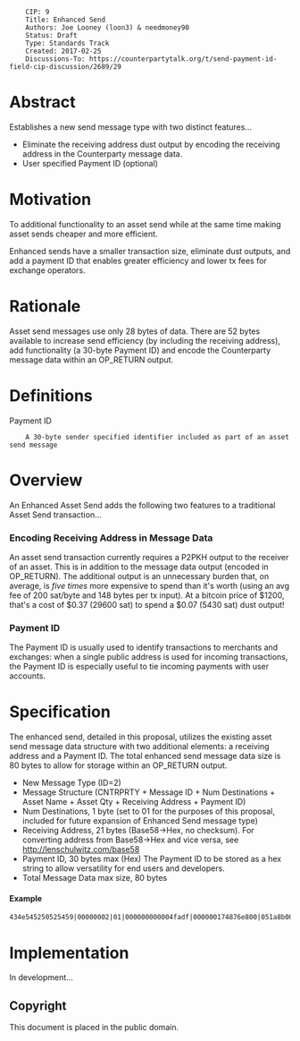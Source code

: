         CIP: 9
        Title: Enhanced Send
        Authors: Joe Looney (loon3) & needmoney90
        Status: Draft
        Type: Standards Track
        Created: 2017-02-25
        Discussions-To: https://counterpartytalk.org/t/send-payment-id-field-cip-discussion/2689/29


# Abstract

Establishes a new send message type with two distinct features...  

* Eliminate the receiving address dust output by encoding the receiving address in the Counterparty message data.  
* User specified Payment ID (optional)


# Motivation

To additional functionality to an asset send while at the same time making asset sends cheaper and more efficient.

Enhanced sends have a smaller transaction size, eliminate dust outputs, and add a payment ID that enables greater efficiency and lower tx fees for exchange operators.


# Rationale

Asset send messages use only 28 bytes of data.  There are 52 bytes available to increase send efficiency (by including the receiving address), add functionality (a 30-byte Payment ID) and encode the Counterparty message data within an OP_RETURN output.


# Definitions

Payment ID

        A 30-byte sender specified identifier included as part of an asset send message
        

# Overview

An Enhanced Asset Send adds the following two features to a traditional Asset Send transaction...

### Encoding Receiving Address in Message Data

An asset send transaction currently requires a P2PKH output to the receiver of an asset.  This is in addition to the message data output (encoded in OP_RETURN).  The additional output is an unnecessary burden that, on average, is *five times* more expensive to spend than it's worth (using an avg fee of 200 sat/byte and 148 bytes per tx input).  At a bitcoin price of $1200, that's a cost of $0.37 (29600 sat) to spend a $0.07 (5430 sat) dust output!

### Payment ID 

The Payment ID is usually used to identify transactions to merchants and exchanges: when a single public address is used for incoming transactions, the Payment ID is especially useful to tie incoming payments with user accounts. 


# Specification

The enhanced send, detailed in this proposal, utilizes the existing asset send message data structure with two additional elements: a receiving address and a Payment ID.  The total enhanced send message data size is 80 bytes to allow for storage within an OP_RETURN output.

*   New Message Type (ID=2)
*   Message Structure (CNTRPRTY + Message ID + Num Destinations + Asset Name + Asset Qty + Receiving Address + Payment ID)
*   Num Destinations, 1 byte (set to 01 for the purposes of this proposal, included for future expansion of Enhanced Send message type)
*   Receiving Address, 21 bytes (Base58->Hex, no checksum). 
    For converting address from Base58->Hex and vice versa, see http://lenschulwitz.com/base58
*   Payment ID, 30 bytes max (Hex) The Payment ID to be stored as a hex string to allow versatility for end users and developers.
*   Total Message Data max size, 80 bytes


#### Example
```
434e545250525459|00000002|01|000000000004fadf|000000174876e800|051a8b0026343166625c7475f01e48b5ede8c0252e|ffffffffffffffffffffffffffffffffffffffffffffffffffffffffffff
```


# Implementation

In development...

## Copyright ##

This document is placed in the public domain.
